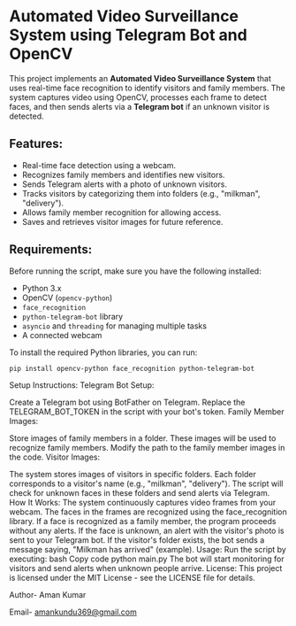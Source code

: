# Automated Video Surveillance System using Telegram Bot and OpenCV

This project implements an **Automated Video Surveillance System** that uses real-time face recognition to identify visitors and family members. The system captures video using OpenCV, processes each frame to detect faces, and then sends alerts via a **Telegram bot** if an unknown visitor is detected.

## Features:
- Real-time face detection using a webcam.
- Recognizes family members and identifies new visitors.
- Sends Telegram alerts with a photo of unknown visitors.
- Tracks visitors by categorizing them into folders (e.g., "milkman", "delivery").
- Allows family member recognition for allowing access.
- Saves and retrieves visitor images for future reference.

## Requirements:
Before running the script, make sure you have the following installed:
- Python 3.x
- OpenCV (`opencv-python`)
- `face_recognition`
- `python-telegram-bot` library
- `asyncio` and `threading` for managing multiple tasks
- A connected webcam

To install the required Python libraries, you can run:

```bash
pip install opencv-python face_recognition python-telegram-bot
```
Setup Instructions:
Telegram Bot Setup:

Create a Telegram bot using BotFather on Telegram.
Replace the TELEGRAM_BOT_TOKEN in the script with your bot's token.
Family Member Images:

Store images of family members in a folder. These images will be used to recognize family members.
Modify the path to the family member images in the code.
Visitor Images:

The system stores images of visitors in specific folders. Each folder corresponds to a visitor's name (e.g., "milkman", "delivery").
The script will check for unknown faces in these folders and send alerts via Telegram.
How It Works:
The system continuously captures video frames from your webcam.
The faces in the frames are recognized using the face_recognition library.
If a face is recognized as a family member, the program proceeds without any alerts.
If the face is unknown, an alert with the visitor's photo is sent to your Telegram bot.
If the visitor's folder exists, the bot sends a message saying, "Milkman has arrived" (example).
Usage:
Run the script by executing:
bash
Copy code
python main.py
The bot will start monitoring for visitors and send alerts when unknown people arrive.
License:
This project is licensed under the MIT License - see the LICENSE file for details.

Author- Aman Kumar

Email- amankundu369@gmail.com

